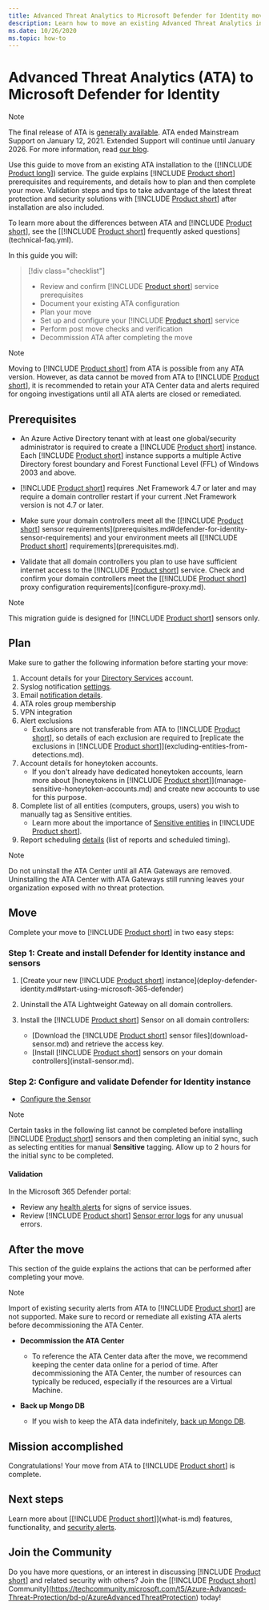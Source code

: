 ```yaml
---
title: Advanced Threat Analytics to Microsoft Defender for Identity move
description: Learn how to move an existing Advanced Threat Analytics installation to Microsoft Defender for Identity.
ms.date: 10/26/2020
ms.topic: how-to
---
```


# Advanced Threat Analytics (ATA) to Microsoft Defender for Identity

> [!NOTE]
> The final release of ATA is [generally available](https://support.microsoft.com/help/4568997/update-3-for-microsoft-advanced-threat-analytics-1-9). ATA ended Mainstream Support on January 12, 2021. Extended Support will continue until January 2026. For more information, read [our blog](https://techcommunity.microsoft.com/t5/microsoft-security-and/end-of-mainstream-support-for-advanced-threat-analytics-january/ba-p/1539181).

Use this guide to move from an existing ATA installation to the ([!INCLUDE [Product long](includes/product-long.md)]) service. The guide explains [!INCLUDE [Product short](includes/product-short.md)] prerequisites and requirements, and details how to plan and then complete your move. Validation steps and tips to take advantage of the latest threat protection and security solutions with [!INCLUDE [Product short](includes/product-short.md)] after installation are also included.

To learn more about the differences between ATA and [!INCLUDE [Product short](includes/product-short.md)], see the [[!INCLUDE [Product short](includes/product-short.md)] frequently asked questions](technical-faq.yml).

In this guide you will:

> [!div class="checklist"]
>
> - Review and confirm [!INCLUDE [Product short](includes/product-short.md)] service prerequisites
> - Document your existing ATA configuration
> - Plan your move
> - Set up and configure your [!INCLUDE [Product short](includes/product-short.md)]  service
> - Perform post move checks and verification
> - Decommission ATA after completing the move

> [!NOTE]
> Moving to [!INCLUDE [Product short](includes/product-short.md)] from ATA is possible from any ATA version. However, as data cannot be moved from ATA to [!INCLUDE [Product short](includes/product-short.md)], it is recommended to retain your ATA Center data and alerts required for ongoing investigations until all ATA alerts are closed or remediated.

## Prerequisites

- An Azure Active Directory tenant with at least one global/security administrator is required to create a [!INCLUDE [Product short](includes/product-short.md)] instance. Each [!INCLUDE [Product short](includes/product-short.md)] instance supports a multiple Active Directory forest boundary and Forest Functional Level (FFL) of Windows 2003 and above.

- [!INCLUDE [Product short](includes/product-short.md)] requires .Net Framework 4.7 or later and may require a domain controller restart if your current .Net Framework version is not 4.7 or later.

- Make sure your domain controllers meet all the [[!INCLUDE [Product short](includes/product-short.md)] sensor requirements](prerequisites.md#defender-for-identity-sensor-requirements) and your environment meets all [[!INCLUDE [Product short](includes/product-short.md)] requirements](prerequisites.md).

- Validate that all domain controllers you plan to use have sufficient internet access to the [!INCLUDE [Product short](includes/product-short.md)] service. Check and confirm your domain controllers meet the [[!INCLUDE [Product short](includes/product-short.md)] proxy configuration requirements](configure-proxy.md).

> [!NOTE]
> This migration guide is designed for [!INCLUDE [Product short](includes/product-short.md)] sensors only.

## Plan

Make sure to gather the following information before starting your move:

1. Account details for your [Directory Services](directory-service-accounts.md) account.
1. Syslog notification [settings](setting-syslog.md).
1. Email [notification details](notifications.md).
1. ATA roles group membership
1. VPN integration
1. Alert exclusions
    - Exclusions are not transferable from ATA to [!INCLUDE [Product short](includes/product-short.md)], so details of each exclusion are required to [replicate the exclusions in [!INCLUDE [Product short](includes/product-short.md)]](excluding-entities-from-detections.md).
1. Account details for honeytoken accounts.
    - If you don't already have dedicated honeytoken accounts, learn more about [honeytokens in [!INCLUDE [Product short](includes/product-short.md)]](manage-sensitive-honeytoken-accounts.md) and create new accounts to use for this purpose.
1. Complete list of all entities (computers, groups, users) you wish to manually tag as Sensitive entities.
    - Learn more about the importance of [Sensitive entities](manage-sensitive-honeytoken-accounts.md) in [!INCLUDE [Product short](includes/product-short.md)].
1. Report scheduling [details](reports.md) (list of reports and scheduled timing).

> [!NOTE]
> Do not uninstall the ATA Center until all ATA Gateways are removed. Uninstalling the ATA Center with ATA Gateways still running leaves your organization exposed with no threat protection.

## Move

Complete your move to [!INCLUDE [Product short](includes/product-short.md)] in two easy steps:

### Step 1: Create and install Defender for Identity instance and sensors

1. [Create your new [!INCLUDE [Product short](includes/product-short.md)] instance](deploy-defender-identity.md#start-using-microsoft-365-defender)

1. Uninstall the ATA Lightweight Gateway on all domain controllers.

1. Install the [!INCLUDE [Product short](includes/product-short.md)] Sensor on all domain controllers:
    - [Download the [!INCLUDE [Product short](includes/product-short.md)] sensor files](download-sensor.md) and retrieve the access key.
    - [Install [!INCLUDE [Product short](includes/product-short.md)] sensors on your domain controllers](install-sensor.md).

### Step 2: Configure and validate Defender for Identity instance

- [Configure the Sensor](configure-sensor-settings.md)

> [!NOTE]
> Certain tasks in the following list cannot be completed before installing [!INCLUDE [Product short](includes/product-short.md)] sensors and then completing an initial sync, such as selecting entities for manual **Sensitive** tagging. Allow up to 2 hours for the initial sync to be completed.

#### Validation

In the Microsoft 365 Defender portal:

- Review any [health alerts](health-center.md) for signs of service issues.
- Review [!INCLUDE [Product short](includes/product-short.md)] [Sensor error logs](troubleshooting-using-logs.md) for any unusual errors.

## After the move

This section of the guide explains the actions that can be performed after completing your move.

> [!NOTE]
> Import of existing security alerts from ATA to [!INCLUDE [Product short](includes/product-short.md)] are not supported. Make sure to record or remediate all existing ATA alerts before decommissioning the ATA Center.

- **Decommission the ATA Center**  
  - To reference the ATA Center data after the move, we recommend keeping the center data online for a period of time. After decommissioning the ATA Center, the number of resources can typically be reduced, especially if the resources are a Virtual Machine.

- **Back up Mongo DB**  
  - If you wish to keep the ATA data indefinitely, [back up Mongo DB](/advanced-threat-analytics/ata-database-management#backing-up-the-ata-database).

## Mission accomplished

Congratulations! Your move from ATA to [!INCLUDE [Product short](includes/product-short.md)] is complete.

## Next steps

Learn more about [[!INCLUDE [Product short](includes/product-short.md)]](what-is.md) features, functionality, and [security alerts](understanding-security-alerts.md).

## Join the Community

Do you have more questions, or an interest in discussing [!INCLUDE [Product short](includes/product-short.md)] and related security with others? Join the [[!INCLUDE [Product short](includes/product-short.md)] Community](<https://techcommunity.microsoft.com/t5/Azure-Advanced-Threat-Protection/bd-p/AzureAdvancedThreatProtection>) today!
